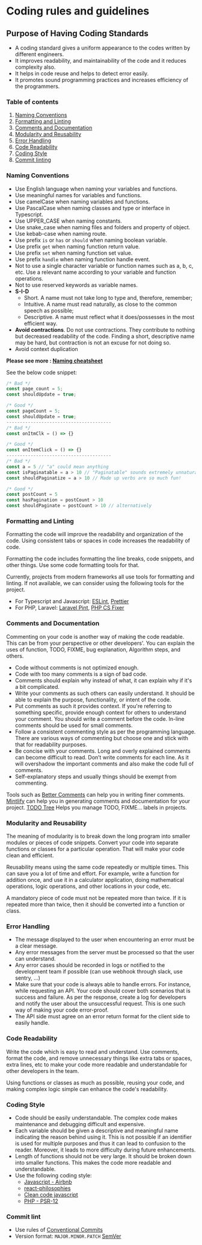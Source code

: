 <!-- You can view the Markdown formatting at https://github.com/hoangtrung99/wiki/blob/master/coding-rules-and-guidelines.md
 -->

# Coding rules and guidelines

## Purpose of Having Coding Standards

- A coding standard gives a uniform appearance to the codes written by different engineers.
- It improves readability, and maintainability of the code and it reduces complexity also.
- It helps in code reuse and helps to detect error easily.
- It promotes sound programming practices and increases efficiency of the programmers.

### Table of contents

1. [Naming Conventions](#naming-conventions)
2. [Formatting and Linting](#formatting-and-linting)
3. [Comments and Documentation](#comments-and-documentation)
4. [Modularity and Reusability](#modularity-and-reusability)
5. [Error Handling](#error-handling)
6. [Code Readability](#code-readability)
7. [Coding Style](#codeing-style)
8. [Commit linting](#commit-lint)

### Naming Conventions

- Use English language when naming your variables and functions.
- Use meaningful names for variables and functions.
- Use camelCase when naming variables and functions.
- Use PascalCase when naming classes and type or interface in Typescript.
- Use UPPER_CASE when naming constants.
- Use snake_case when naming files and folders and property of object.
- Use kebab-case when naming route.
- Use prefix `is` or `has` or `should` when naming boolean variable.
- Use prefix `get` when naming function return value.
- Use prefix `set` when naming function set value.
- Use prefix `handle` when naming function handle event.
- Not to use a single character variable or function names such as a, b, c, etc. Use a relevant name according to your variable and function operations.
- Not to use reserved keywords as variable names.
- **S-I-D**
  - Short. A name must not take long to type and, therefore, remember;
  - Intuitive. A name must read naturally, as close to the common speech as possible;
  - Descriptive. A name must reflect what it does/possesses in the most efficient way.
- **Avoid contractions**. Do not use contractions. They contribute to nothing but decreased readability of the code. Finding a short, descriptive name may be hard, but contraction is not an excuse for not doing so.
- Avoid context duplication

**Please see more : [Naming cheatsheet](https://github.com/kettanaito/naming-cheatsheet)**

See the below code snippet:

```js
/* Bad */
const page_count = 5;
const shouldUpdate = true;

/* Good */
const pageCount = 5;
const shouldUpdate = true;
---------------------------------------
/* Bad */
const onItmClk = () => {}

/* Good */
const onItemClick = () => {}
---------------------------------------
/* Bad */
const a = 5 // "a" could mean anything
const isPaginatable = a > 10 // "Paginatable" sounds extremely unnatural
const shouldPaginatize = a > 10 // Made up verbs are so much fun!

/* Good */
const postCount = 5
const hasPagination = postCount > 10
const shouldPaginate = postCount > 10 // alternatively
```

### Formatting and Linting

Formatting the code will improve the readability and organization of the code. Using consistent tabs or spaces in code increases the readability of code.

Formatting the code includes formatting the line breaks, code snippets, and other things. Use some code formatting tools for that.

Currently, projects from modern frameworks all use tools for formatting and linting. If not available, we can consider using the following tools for the project.

- For Typescript and Javascript: [ESLint](https://eslint.org/), [Prettier](https://prettier.io/)
- For PHP, Laravel: [Laravel Pint](https://laravel.com/docs/10.x/pint), [PHP CS Fixer](https://github.com/PHP-CS-Fixer/PHP-CS-Fixer)

### Comments and Documentation

Commenting on your code is another way of making the code readable. This can be from your perspective or other developers'. You can explain the uses of function, TODO, FIXME, bug explanation, Algorithm steps, and others.

- Code without comments is not optimized enough.
- Code with too many comments is a sign of bad code.
- Comments should explain why instead of what, it can explain why if it's a bit complicated.
- Write your comments as such others can easily understand. It should be able to explain the purpose, functionality, or intent of the code.
- Put comments as such it provides context. If you're referring to something specific, provide enough context for others to understand your comment. You should write a comment before the code. In-line comments should be used for small comments.
- Follow a consistent commenting style as per the programming language. There are various ways of commenting but choose one and stick with that for readability purposes.
- Be concise with your comments. Long and overly explained comments can become difficult to read.
  Don’t write comments for each line. As it will overshadow the important comments and also make the code full of comments.
- Self-explanatory steps and usually things should be exempt from commenting.

Tools such as [Better Comments](https://marketplace.visualstudio.com/items?itemName=aaron-bond.better-comments) can help you in writing finer comments. [Mintlify](https://mintlify.com/) can help you in generating comments and documentation for your project.
[TODO Tree](https://marketplace.visualstudio.com/items?itemName=Gruntfuggly.todo-tree) Helps you manage TODO, FIXME... labels in projects.

### Modularity and Reusability

The meaning of modularity is to break down the long program into smaller modules or pieces of code snippets. Convert your code into separate functions or classes for a particular operation. That will make your code clean and efficient.

Reusability means using the same code repeatedly or multiple times. This can save you a lot of time and effort. For example, write a function for addition once, and use it in a calculator application, doing mathematical operations, logic operations, and other locations in your code, etc.

A mandatory piece of code must not be repeated more than twice. If it is repeated more than twice, then it should be converted into a function or class.

### Error Handling

- The message displayed to the user when encountering an error must be a clear message.
- Any error messages from the server must be processed so that the user can understand.
- Any error cases should be recorded in logs or notified to the development team if possible (can use webhook through slack, use sentry, ...)
- Make sure that your code is always able to handle errors. For instance, while requesting an API. Your code should cover both scenarios that is success and failure. As per the response, create a log for developers and notify the user about the unsuccessful request. This is one such way of making your code error-proof.
- The API side must agree on an error return format for the client side to easily handle.

### Code Readability

Write the code which is easy to read and understand. Use comments, format the code, and remove unnecessary things like extra tabs or spaces, extra lines, etc to make your code more readable and understandable for other developers in the team.

Using functions or classes as much as possible, reusing your code, and making complex logic simple can enhance the code's readability.

### Coding Style

- Code should be easily understandable. The complex code makes maintenance and debugging difficult and expensive.
- Each variable should be given a descriptive and meaningful name indicating the reason behind using it. This is not possible if an identifier is used for multiple purposes and thus it can lead to confusion to the reader. Moreover, it leads to more difficulty during future enhancements.
- Length of functions should not be very large. It should be broken down into smaller functions. This makes the code more readable and understandable.
- Use the following coding style:
  - [Javascript - Airbnb](https://github.com/airbnb/javascript)
  - [react-philosophies](https://github.com/mithi/react-philosophies)
  - [Clean code javascript](https://github.com/ryanmcdermott/clean-code-javascript#table-of-contents)
  - [PHP - PSR-12](https://www.php-fig.org/psr/psr-12/)

### Commit lint

- Use rules of [Conventional Commits](https://www.conventionalcommits.org/en/v1.0.0-beta.2/#specification)
- Version format: `MAJOR.MINOR.PATCH` [SemVer](https://semver.org/)
